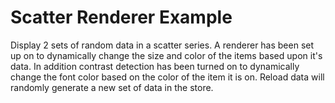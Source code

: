 # Scatter Renderer Example #

Display 2 sets of random data in a scatter series. A renderer has been set up on to dynamically change the size and color of the items based upon it's data. In addition contrast detection has been turned on to dynamically change the font color based on the color of the item it is on. Reload data will randomly generate a new set of data in the store.
